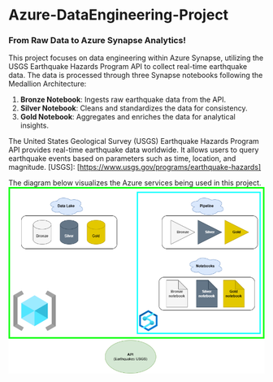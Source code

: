 # Azure-DataEngineering-Project
### From Raw Data to Azure Synapse Analytics! 

This project focuses on data engineering within Azure Synapse, utilizing the USGS Earthquake Hazards Program API to collect real-time earthquake data. The data is processed through three Synapse notebooks following the Medallion Architecture:  
1. **Bronze Notebook**: Ingests raw earthquake data from the API.
2. **Silver Notebook**: Cleans and standardizes the data for consistency.
3. **Gold Notebook**: Aggregates and enriches the data for analytical insights.

The United States Geological Survey (USGS) Earthquake Hazards Program API provides real-time earthquake data worldwide. It allows users to query earthquake events based on parameters such as time, location, and magnitude.
[USGS]: [https://www.usgs.gov/programs/earthquake-hazards]

The diagram below visualizes the Azure services being used in this project.
![alt diagram](diagram.png)